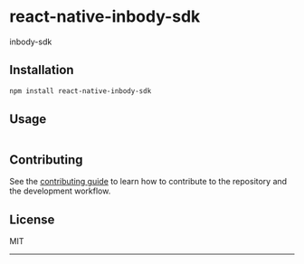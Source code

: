# react-native-inbody-sdk

inbody-sdk

## Installation

```sh
npm install react-native-inbody-sdk
```

## Usage

```js

```

## Contributing

See the [contributing guide](CONTRIBUTING.md) to learn how to contribute to the repository and the development workflow.

## License

MIT

---
